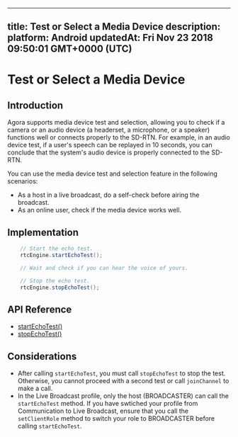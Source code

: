 
---
title: Test or Select a Media Device
description: 
platform: Android
updatedAt: Fri Nov 23 2018 09:50:01 GMT+0000 (UTC)
---
# Test or Select a Media Device
## Introduction

Agora supports media device test and selection, allowing you to check if a camera or an audio device (a headerset, a microphone, or a speaker) functions well or connects properly to the SD-RTN. For example, in an audio device test, if a user's speech can be replayed in 10 seconds, you can conclude that the system's audio device is properly connected to the SD-RTN.

You can use the media device test and selection feature in the following scenarios:

- As a host in a live broadcast, do a self-check before airing the broadcast.
- As an online user, check if the media device works well.

## Implementation

```Java
	// Start the echo test. 
	rtcEngine.startEchoTest();

	// Wait and check if you can hear the voice of yours.

	// Stop the echo test. 
	rtcEngine.stopEchoTest();
```

## API Reference

- [startEchoTest()](https://docs.agora.io/en/Video/API%20Reference/java/classio_1_1agora_1_1rtc_1_1_rtc_engine.html#ac93b84c9ebbb32f5ee304732804ec1b9)
- [stopEchoTest()](https://docs.agora.io/en/Video/API%20Reference/java/classio_1_1agora_1_1rtc_1_1_rtc_engine.html#a01b8067275003c011f6d81bb41ee0fe1)

## Considerations

- After calling `startEchoTest`, you must call `stopEchoTest` to stop the test. Otherwise, you cannot proceed with a second test or call `joinChannel` to make a call. 
- In the Live Broadcast profile, only the host (BROADCASTER) can call the `startEchoTest` method. If you have swtiched your profile from Communication to Live Broadcast, ensure that you call the `setClientRole` method to switch your role to BROADCASTER before calling `startEchoTest`.
